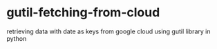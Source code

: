 # gutil-fetching-from-cloud
retrieving data with date as keys from google cloud using gutil library in python
